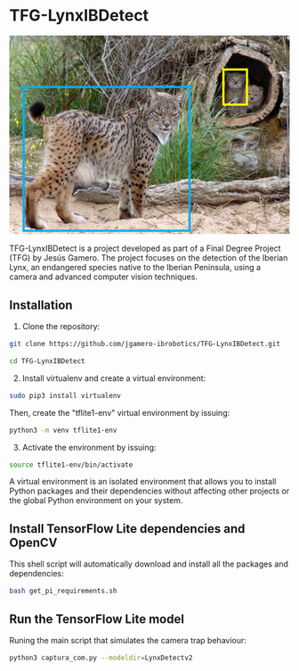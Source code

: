 # TFG-LynxIBDetect

   ![Project Logo](/figuras/figura1.png)

TFG-LynxIBDetect is a project developed as part of a Final Degree Project (TFG) by Jesús Gamero. The project focuses on the detection of the Iberian Lynx, an endangered species native to the Iberian Peninsula, using a camera and advanced computer vision techniques.


## Installation

1. Clone the repository:

```bash
git clone https://github.com/jgamero-ibrobotics/TFG-LynxIBDetect.git 
```

```bash
cd TFG-LynxIBDetect
```

2. Install virtualenv and create a virtual environment:

```bash
sudo pip3 install virtualenv 
```
Then, create the "tflite1-env" virtual environment by issuing:

```bash
python3 -m venv tflite1-env
```

3. Activate the environment by issuing:

```bash
source tflite1-env/bin/activate
```
A virtual environment is an isolated environment that allows you to install Python packages and their dependencies without affecting other projects or the global Python environment on your system.

## Install TensorFlow Lite dependencies and OpenCV

This shell script will automatically download and install all the packages and dependencies:

```bash
bash get_pi_requirements.sh
```

## Run the TensorFlow Lite model

Runing the main script that simulates the camera trap behaviour:

```bash
python3 captura_com.py --modeldir=LynxDetectv2
```
